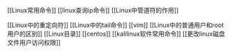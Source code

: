 

[[Linux常用命令]]
[[linux查询ip命令]]
[[Linux中管道符的作用]]

[[Linux中的重定向符]]
[[Linux中的tail命令]]
[[vim]]
[[Linux中的普通用户和root用户的区别]]
[[Linux目录]]
[[centos]]
[[kalilinux软件常用命令]]
[[更改linux磁盘文件用户访问权限]]
